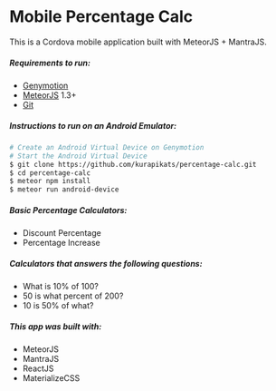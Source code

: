 # Mobile Percentage Calc

This is a Cordova mobile application built with MeteorJS + MantraJS.

##### Requirements to run:

* [Genymotion](https://www.genymotion.com/)
* [MeteorJS](https://www.meteor.com/) 1.3+
* [Git](https://git-scm.com/)

##### Instructions to run on an Android Emulator:

```sh
# Create an Android Virtual Device on Genymotion
# Start the Android Virtual Device
$ git clone https://github.com/kurapikats/percentage-calc.git
$ cd percentage-calc
$ meteor npm install
$ meteor run android-device
```

##### Basic Percentage Calculators:

* Discount Percentage
* Percentage Increase

##### Calculators that answers the following questions:

* What is 10% of 100?
* 50 is what percent of 200?
* 10 is 50% of what?

##### This app was built with:

* MeteorJS
* MantraJS
* ReactJS
* MaterializeCSS
